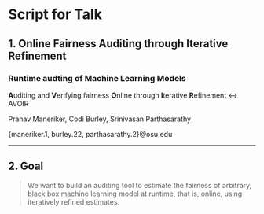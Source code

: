 Script for Talk
===============

## 1. Online Fairness Auditing through Iterative Refinement

### Runtime audting of Machine Learning Models

**A**uditing and **V**erifying fairness **O**nline through **I**terative **R**efinement 
 <-> AVOIR

Pranav Maneriker, Codi Burley, Srinivasan Parthasarathy

{maneriker.1, burley.22, parthasarathy.2}@osu.edu


*** 
## 2. Goal

> We want to build an auditing tool to estimate the fairness of arbitrary, black box machine learning model at runtime, that is, online, using iteratively refined estimates.

